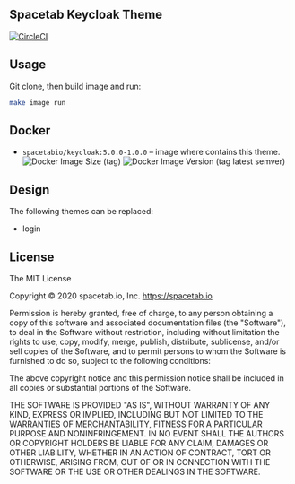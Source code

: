 Spacetab Keycloak Theme
-----------------------

[![CircleCI](https://circleci.com/gh/spacetab-io/docker-keycloak-template.svg?style=svg)](https://circleci.com/gh/spacetab-io/docker-keycloak-template.svg)

## Usage

Git clone, then build image and run:

```bash
make image run
```

## Docker

* `spacetabio/keycloak:5.0.0-1.0.0` – image where contains this theme. <br>
![Docker Image Size (tag)](https://img.shields.io/docker/image-size/spacetabio/keycloak:5.0.0-1.0.0?style=flat-square&rm_gh_cache=1)
![Docker Image Version (tag latest semver)](https://img.shields.io/docker/v/spacetabio/keycloak:5.0.0-1.0.0?style=flat-square&rm_gh_cache=1)

## Design

The following themes can be replaced:

* login
 
## License

The MIT License

Copyright © 2020 spacetab.io, Inc. https://spacetab.io

Permission is hereby granted, free of charge, to any person obtaining a copy of this software and associated documentation files (the "Software"), to deal in the Software without restriction, including without limitation the rights to use, copy, modify, merge, publish, distribute, sublicense, and/or sell copies of the Software, and to permit persons to whom the Software is furnished to do so, subject to the following conditions:

The above copyright notice and this permission notice shall be included in all copies or substantial portions of the Software.

THE SOFTWARE IS PROVIDED "AS IS", WITHOUT WARRANTY OF ANY KIND, EXPRESS OR IMPLIED, INCLUDING BUT NOT LIMITED TO THE WARRANTIES OF MERCHANTABILITY, FITNESS FOR A PARTICULAR PURPOSE AND NONINFRINGEMENT. IN NO EVENT SHALL THE AUTHORS OR COPYRIGHT HOLDERS BE LIABLE FOR ANY CLAIM, DAMAGES OR OTHER LIABILITY, WHETHER IN AN ACTION OF CONTRACT, TORT OR OTHERWISE, ARISING FROM, OUT OF OR IN CONNECTION WITH THE SOFTWARE OR THE USE OR OTHER DEALINGS IN THE SOFTWARE.
